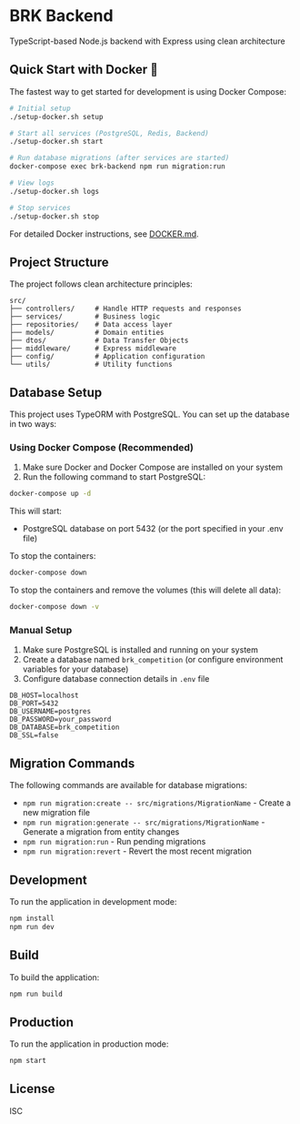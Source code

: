 # BRK Backend

TypeScript-based Node.js backend with Express using clean architecture

## Quick Start with Docker 🐳

The fastest way to get started for development is using Docker Compose:

```bash
# Initial setup
./setup-docker.sh setup

# Start all services (PostgreSQL, Redis, Backend)
./setup-docker.sh start

# Run database migrations (after services are started)
docker-compose exec brk-backend npm run migration:run

# View logs
./setup-docker.sh logs

# Stop services
./setup-docker.sh stop
```

For detailed Docker instructions, see [DOCKER.md](DOCKER.md).

## Project Structure

The project follows clean architecture principles:

```
src/
├── controllers/     # Handle HTTP requests and responses
├── services/        # Business logic
├── repositories/    # Data access layer
├── models/          # Domain entities
├── dtos/            # Data Transfer Objects
├── middleware/      # Express middleware
├── config/          # Application configuration
└── utils/           # Utility functions
```

## Database Setup

This project uses TypeORM with PostgreSQL. You can set up the database in two ways:

### Using Docker Compose (Recommended)

1. Make sure Docker and Docker Compose are installed on your system
2. Run the following command to start PostgreSQL:

```bash
docker-compose up -d
```

This will start:
- PostgreSQL database on port 5432 (or the port specified in your .env file)

To stop the containers:

```bash
docker-compose down
```

To stop the containers and remove the volumes (this will delete all data):

```bash
docker-compose down -v
```

### Manual Setup

1. Make sure PostgreSQL is installed and running on your system
2. Create a database named `brk_competition` (or configure environment variables for your database)
3. Configure database connection details in `.env` file

```
DB_HOST=localhost
DB_PORT=5432
DB_USERNAME=postgres
DB_PASSWORD=your_password
DB_DATABASE=brk_competition
DB_SSL=false
```

## Migration Commands

The following commands are available for database migrations:

- `npm run migration:create -- src/migrations/MigrationName` - Create a new migration file
- `npm run migration:generate -- src/migrations/MigrationName` - Generate a migration from entity changes
- `npm run migration:run` - Run pending migrations
- `npm run migration:revert` - Revert the most recent migration

## Development

To run the application in development mode:

```bash
npm install
npm run dev
```

## Build

To build the application:

```bash
npm run build
```

## Production

To run the application in production mode:

```bash
npm start
```

## License

ISC 